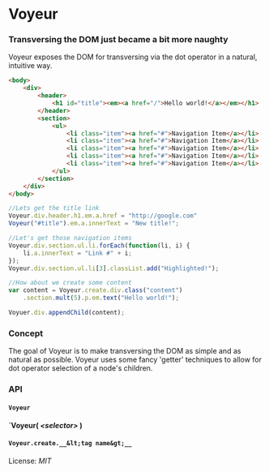 # Voyeur
### Transversing the DOM just became a bit more naughty
Voyeur exposes the DOM for transversing via the dot operator in a natural, intuitive way.

```html
<body>
	<div>
		<header>
			<h1 id="title"><em><a href="/">Hello world!</a></em></h1>
		</header>
		<section>
			<ul>
				<li class="item"><a href="#">Navigation Item</a></li>
				<li class="item"><a href="#">Navigation Item</a></li>
				<li class="item"><a href="#">Navigation Item</a></li>
				<li class="item"><a href="#">Navigation Item</a></li>
				<li class="item"><a href="#">Navigation Item</a></li>
			</ul>
		</section>
	</div>
</body>
```

```js
//Lets get the title link
Voyeur.div.header.h1.em.a.href = "http://google.com"
Voyeur("#title").em.a.innerText = "New title!";

//Let's get those navigation items
Voyeur.div.section.ul.li.forEach(function(li, i) {
	li.a.innerText = "Link #" + i;
});
Voyeur.div.section.ul.li[3].classList.add("Highlighted!");

//How about we create some content
var content = Voyeur.create.div.class("content")
	.section.mult(5).p.em.text("Hello world!");

Voyuer.div.appendChild(content);
```

### Concept
The goal of Voyeur is to make transversing the DOM as simple and as natural as possible. Voyeur uses some fancy 'getter' techniques to allow for dot operator selection of a node's children.

### API
#### `Voyeur`

#### `Voyeur( _&lt;selector&gt;_ )

#### `Voyeur.create.__&lt;tag name&gt;__`

License: _MIT_